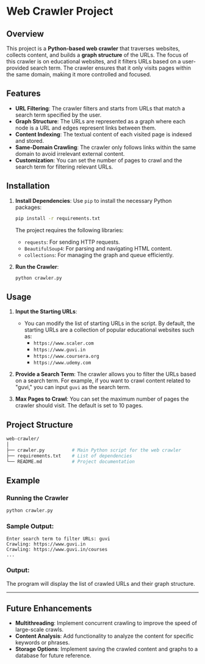 
# Web Crawler Project

## Overview

This project is a **Python-based web crawler** that traverses websites, collects content, and builds a **graph structure** of the URLs. The focus of this crawler is on educational websites, and it filters URLs based on a user-provided search term. The crawler ensures that it only visits pages within the same domain, making it more controlled and focused.

## Features

- **URL Filtering**: The crawler filters and starts from URLs that match a search term specified by the user.
- **Graph Structure**: The URLs are represented as a graph where each node is a URL and edges represent links between them.
- **Content Indexing**: The textual content of each visited page is indexed and stored.
- **Same-Domain Crawling**: The crawler only follows links within the same domain to avoid irrelevant external content.
- **Customization**: You can set the number of pages to crawl and the search term for filtering relevant URLs.

## Installation

1. **Install Dependencies**:
   Use `pip` to install the necessary Python packages:
   ```bash
   pip install -r requirements.txt
   ```

   The project requires the following libraries:
   - `requests`: For sending HTTP requests.
   - `BeautifulSoup4`: For parsing and navigating HTML content.
   - `collections`: For managing the graph and queue efficiently.

2. **Run the Crawler**:
   ```bash
   python crawler.py
   ```

## Usage

1. **Input the Starting URLs**:
   - You can modify the list of starting URLs in the script. By default, the starting URLs are a collection of popular educational websites such as:
     - `https://www.scaler.com`
     - `https://www.guvi.in`
     - `https://www.coursera.org`
     - `https://www.udemy.com`

2. **Provide a Search Term**:
   The crawler allows you to filter the URLs based on a search term. For example, if you want to crawl content related to "guvi," you can input `guvi` as the search term.

3. **Max Pages to Crawl**:
   You can set the maximum number of pages the crawler should visit. The default is set to 10 pages.

## Project Structure

```bash
web-crawler/
│
├── crawler.py          # Main Python script for the web crawler
├── requirements.txt    # List of dependencies
└── README.md           # Project documentation
```

## Example

### Running the Crawler
```bash
python crawler.py
```

### Sample Output:
```plaintext
Enter search term to filter URLs: guvi
Crawling: https://www.guvi.in
Crawling: https://www.guvi.in/courses
...
```

### Output: 
The program will display the list of crawled URLs and their graph structure.

---

## Future Enhancements

- **Multithreading**: Implement concurrent crawling to improve the speed of large-scale crawls.
- **Content Analysis**: Add functionality to analyze the content for specific keywords or phrases.
- **Storage Options**: Implement saving the crawled content and graphs to a database for future reference.

